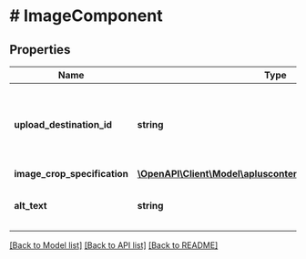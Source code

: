 # # ImageComponent

## Properties

Name | Type | Description | Notes
------------ | ------------- | ------------- | -------------
**upload_destination_id** | **string** | This identifier is provided by the Selling Partner API for Uploads. |
**image_crop_specification** | [**\OpenAPI\Client\Model\apluscontent\ImageCropSpecification**](ImageCropSpecification.md) |  |
**alt_text** | **string** | The alternative text for the image. |

[[Back to Model list]](../../README.md#models) [[Back to API list]](../../README.md#endpoints) [[Back to README]](../../README.md)

